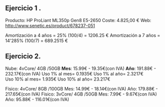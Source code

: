 Ejercicio 1 .
-------
Producto: HP ProLiant ML350p Gen8 E5-2650 
Coste: 4.825,00 € 
Web: http://www.senetic.es/product/678237-051

Amortización a 4 años = 25% (100/4) = 1206.25 €
Amortización a 7 años = 14'285% (100/7) = 689.2515 €


Ejercicio 2.
------
Nube: 4vCore/ 4GB /50GB
**Mes**: 15.99€ - 19.35€(con IVA)	**Año**: 191.88€ - 232.17€(con IVA)
Uso 1% al mes= 0.1935€			Uso 1% al año= 2.3217€	
Uso 10% al mes= 1.935€			Uso 10% al año= 23.217€	


Físico: 4vCore/ 8GB /100GB
	Mes: 14.99€ - 18.14€(con IVA)	Año: 179.88€ - 217.65€(con IVA)
Físico: 3vCore/ 4GB /50GB
	Mes: 7.99€ - 9.67€(con IVA)	Año: 95.88€ - 116.01€(con IVA)
